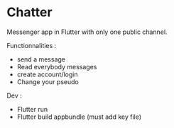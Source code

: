 # Chatter

Messenger app in Flutter with only one public channel.

Functionnalities :

- send a message 
- Read everybody messages
- create account/login
- Change your pseudo 

Dev :

- Flutter run
- Flutter build appbundle (must add key file)